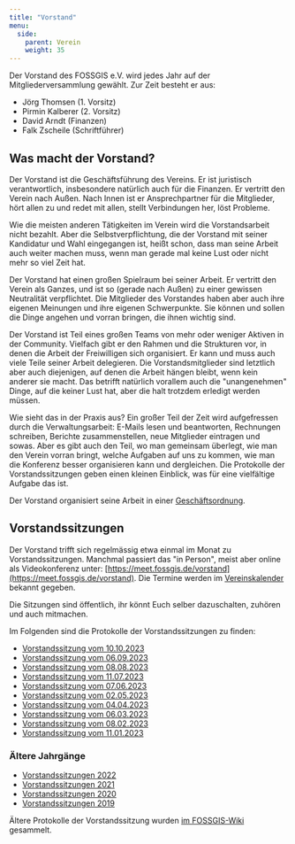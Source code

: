 ```yaml
---
title: "Vorstand"
menu:
  side:
    parent: Verein
    weight: 35
---
```


Der Vorstand des FOSSGIS e.V. wird jedes Jahr auf der Mitgliederversammlung
gewählt. Zur Zeit besteht er aus:

* Jörg Thomsen (1. Vorsitz)
* Pirmin Kalberer (2. Vorsitz)
* David Arndt (Finanzen)
* Falk Zscheile (Schriftführer)

## Was macht der Vorstand?

Der Vorstand ist die Geschäftsführung des Vereins. Er ist juristisch
verantwortlich, insbesondere natürlich auch für die Finanzen. Er vertritt den
Verein nach Außen. Nach Innen ist er Ansprechpartner für die Mitglieder, hört
allen zu und redet mit allen, stellt Verbindungen her, löst Probleme.

Wie die meisten anderen Tätigkeiten im Verein wird die Vorstandsarbeit nicht
bezahlt. Aber die Selbstverpflichtung, die der Vorstand mit seiner Kandidatur
und Wahl eingegangen ist, heißt schon, dass man seine Arbeit auch weiter machen
muss, wenn man gerade mal keine Lust oder nicht mehr so viel Zeit hat.

Der Vorstand hat einen großen Spielraum bei seiner Arbeit. Er vertritt den
Verein als Ganzes, und ist so (gerade nach Außen) zu einer gewissen Neutralität
verpflichtet. Die Mitglieder des Vorstandes haben aber auch ihre eigenen
Meinungen und ihre eigenen Schwerpunkte. Sie können und sollen die Dinge
angehen und vorran bringen, die ihnen wichtig sind.

Der Vorstand ist Teil eines großen Teams von mehr oder weniger Aktiven in der
Community. Vielfach gibt er den Rahmen und die Strukturen vor, in denen die
Arbeit der Freiwilligen sich organisiert. Er kann und muss auch viele Teile
seiner Arbeit delegieren. Die Vorstandsmitglieder sind letztlich aber auch
diejenigen, auf denen die Arbeit hängen bleibt, wenn kein anderer sie macht.
Das betrifft natürlich vorallem auch die "unangenehmen" Dinge, auf die keiner
Lust hat, aber die halt trotzdem erledigt werden müssen.

Wie sieht das in der Praxis aus? Ein großer Teil der Zeit wird aufgefressen
durch die Verwaltungsarbeit: E-Mails lesen und beantworten, Rechnungen
schreiben, Berichte zusammenstellen, neue Mitglieder eintragen und sowas. Aber
es gibt auch den Teil, wo man gemeinsam überlegt, wie man den Verein vorran
bringt, welche Aufgaben auf uns zu kommen, wie man die Konferenz besser
organisieren kann und dergleichen. Die Protokolle der Vorstandssitzungen
geben einen kleinen Einblick, was für eine vielfältige Aufgabe das ist.

Der Vorstand organisiert seine Arbeit in einer
[Geschäftsordnung](geschäftsordnung-vorstand).

## Vorstandssitzungen

Der Vorstand trifft sich regelmässig etwa einmal im Monat zu
Vorstandssitzungen. Manchmal passiert das "in Person", meist aber online
als Videokonferenz unter: [https://meet.fossgis.de/vorstand](https://meet.fossgis.de/vorstand). Die Termine werden im [Vereinskalender](https://fossgis.de/aktivit%C3%A4ten/termine/) bekannt gegeben.

Die Sitzungen sind öffentlich, ihr könnt Euch selber dazuschalten, zuhören und
auch mitmachen. 

Im Folgenden sind die Protokolle der Vorstandssitzungen zu finden:

* [Vorstandssitzung vom 10.10.2023](2023-10-10-protokoll-vorstandssitzung)
* [Vorstandssitzung vom 06.09.2023](2023-09-06-protokoll-vorstandssitzung)
* [Vorstandssitzung vom 08.08.2023](2023-08-08-protokoll-vorstandssitzung)
* [Vorstandssitzung vom 11.07.2023](2023-07-11-protokoll-vorstandssitzung)
* [Vorstandssitzung vom 07.06.2023](2023-06-07-protokoll-vorstandssitzung)
* [Vorstandssitzung vom 02.05.2023](2023-05-02-protokoll-vorstandssitzung)
* [Vorstandssitzung vom 04.04.2023](2023-04-04-protokoll-vorstandssitzung)
* [Vorstandssitzung vom 06.03.2023](2023-03-06-protokoll-vorstandssitzung)
* [Vorstandssitzung vom 08.02.2023](2023-02-08-protokoll-vorstandssitzung)
* [Vorstandssitzung vom 11.01.2023](2023-01-11-protokoll-vorstandssitzung)


### Ältere Jahrgänge

* [Vorstandssitzungen 2022](archiv/2022)
* [Vorstandssitzungen 2021](archiv/2021)
* [Vorstandssitzungen 2020](archiv/2020)
* [Vorstandssitzungen 2019](archiv/2019)

Ältere Protokolle der Vorstandssitzung wurden [im
FOSSGIS-Wiki](https://www.fossgis.de/wiki/Kategorie:Vorstandsprotokolle)
gesammelt.


